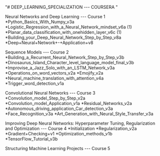 "# DEEP_LEARNING_SPECIALIZATION --- COURSERA " 

Neural Networks and Deep Learning --- Course 1
      *Python_Basics_With_Numpy_v3a
      *Logistic_Regression_with_a_Neural_Network_mindset_v6a (1)
      *Planar_data_classification_with_onehidden_layer_v6c (1)
      *Building_your_Deep_Neural_Network_Step_by_Step_v8a
      *Deep+Neural+Network+-+Application+v8

Sequence Models --- Course 2      
      *Building_a_Recurrent_Neural_Network_Step_by_Step_v3b
      *Dinosaurus_Island_Character_level_language_model_final_v3b
      *Improvise_a_Jazz_Solo_with_an_LSTM_Network_v3a
      *Operations_on_word_vectors_v2a
      *Emojify_v2a
      *Neural_machine_translation_with_attention_v4a
      *Trigger_word_detection_v1a

Convolutional Neural Networks --- Course 3     
      *Convolution_model_Step_by_Step_v2a
      *Convolution_model_Application_v1a
      *Residual_Networks_v2a
      *Autonomous_driving_application_Car_detection_v3a
      *Face_Recognition_v3a
      *Art_Generation_with_Neural_Style_Transfer_v3a
      
Improving Deep Neural Networks: Hyperparameter Tuning, Regularization and Optimization --- Course 4
      *Initialization
      *Regularization_v2a
      *Gradient+Checking+v1
      *Optimization_methods_v1b
      *TensorFlow_Tutorial_v3b
      
Structuring Machine Learning Projects --- Course 5
